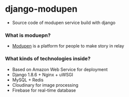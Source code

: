 # django-modupen

- Source code of modupen service build with django


### What is moduepn?

- <a href="https://modupen.com" target="_blank">Modupen</a> is a platform for people to make story in relay


### What kinds of technologies inside?

- Based on Amazon Web Service for deployment
- Django 1.8.6 + Nginx + uWSGI
- MySQL + Redis
- Cloudinary for image processing
- Firebase for real-time database
